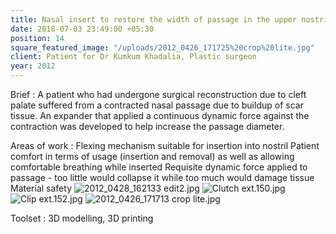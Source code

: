 ```yaml
---
title: Nasal insert to restore the width of passage in the upper nostril
date: 2018-07-03 23:49:00 +05:30
position: 14
square_featured_image: "/uploads/2012_0426_171725%20crop%20lite.jpg"
client: Patient for Dr Kumkum Khadalia, Plastic surgeon
year: 2012
---
```


Brief : A patient who had undergone surgical reconstruction due to cleft palate suffered from a contracted nasal passage due to buildup of scar tissue. An expander that applied a continuous dynamic force against the contraction was developed to help increase the passage diameter.

Areas of work :
Flexing mechanism suitable for insertion into nostril
Patient comfort in terms of usage (insertion and removal) as well as allowing comfortable breathing while inserted
Requisite dynamic force applied to passage - too little would collapse it while too much would damage tissue 
Material safety
![2012_0428_162133 edit2.jpg](/uploads/2012_0428_162133%20edit2.jpg)
![Clutch ext.150.jpg](/uploads/Clutch%20ext.150.jpg)
![Clip ext.152.jpg](/uploads/Clip%20ext.152.jpg)
![2012_0426_171713 crop lite.jpg](/uploads/2012_0426_171713%20crop%20lite.jpg)

Toolset :
3D modelling, 3D printing
